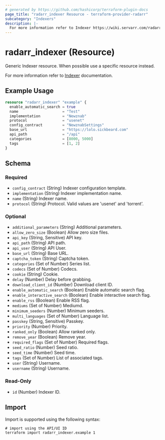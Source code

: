 ```yaml
---
# generated by https://github.com/hashicorp/terraform-plugin-docs
page_title: "radarr_indexer Resource - terraform-provider-radarr"
subcategory: "Indexers"
description: |-
  For more information refer to Indexer https://wiki.servarr.com/radarr/settings#indexers documentation.
---
```


# radarr_indexer (Resource)

<!-- subcategory:Indexers -->Generic Indexer resource. When possible use a specific resource instead.
For more information refer to [Indexer](https://wiki.servarr.com/radarr/settings#indexers) documentation.

## Example Usage

```terraform
resource "radarr_indexer" "example" {
  enable_automatic_search = true
  name                    = "Test"
  implementation          = "Newznab"
  protocol                = "usenet"
  config_contract         = "NewznabSettings"
  base_url                = "https://lolo.sickbeard.com"
  api_path                = "/api"
  categories              = [8000, 5000]
  tags                    = [1, 2]
}
```

<!-- schema generated by tfplugindocs -->
## Schema

### Required

- `config_contract` (String) Indexer configuration template.
- `implementation` (String) Indexer implementation name.
- `name` (String) Indexer name.
- `protocol` (String) Protocol. Valid values are 'usenet' and 'torrent'.

### Optional

- `additional_parameters` (String) Additional parameters.
- `allow_zero_size` (Boolean) Allow zero size files.
- `api_key` (String, Sensitive) API key.
- `api_path` (String) API path.
- `api_user` (String) API User.
- `base_url` (String) Base URL.
- `captcha_token` (String) Captcha token.
- `categories` (Set of Number) Series list.
- `codecs` (Set of Number) Codecs.
- `cookie` (String) Cookie.
- `delay` (Number) Delay before grabbing.
- `download_client_id` (Number) Download client ID.
- `enable_automatic_search` (Boolean) Enable automatic search flag.
- `enable_interactive_search` (Boolean) Enable interactive search flag.
- `enable_rss` (Boolean) Enable RSS flag.
- `mediums` (Set of Number) Mediumd.
- `minimum_seeders` (Number) Minimum seeders.
- `multi_languages` (Set of Number) Language list.
- `passkey` (String, Sensitive) Passkey.
- `priority` (Number) Priority.
- `ranked_only` (Boolean) Allow ranked only.
- `remove_year` (Boolean) Remove year.
- `required_flags` (Set of Number) Required flags.
- `seed_ratio` (Number) Seed ratio.
- `seed_time` (Number) Seed time.
- `tags` (Set of Number) List of associated tags.
- `user` (String) Username.
- `username` (String) Username.

### Read-Only

- `id` (Number) Indexer ID.

## Import

Import is supported using the following syntax:

```shell
# import using the API/UI ID
terraform import radarr_indexer.example 1
```
